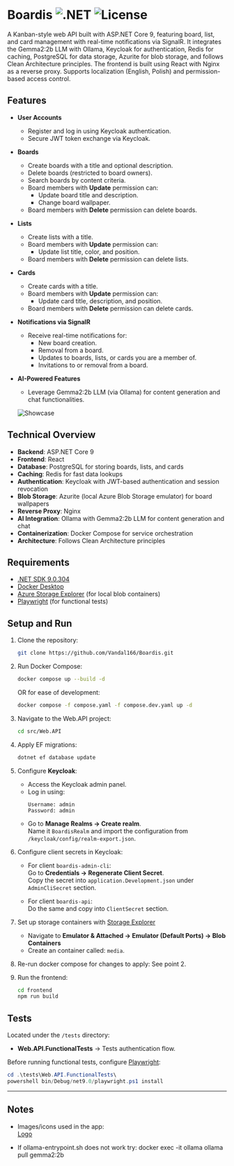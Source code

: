 # Boardis ![.NET](https://img.shields.io/badge/.NET-9.0-blue) ![License](https://img.shields.io/badge/license-MIT-green)

A Kanban-style web API built with ASP.NET Core 9, featuring board, list, and card management with real-time notifications via SignalR. It integrates the Gemma2:2b LLM with Ollama, Keycloak for authentication, Redis for caching, PostgreSQL for data storage, Azurite for blob storage, and follows Clean Architecture principles. The frontend is built using React with Nginx as a reverse proxy. Supports localization (English, Polish) and permission-based access control.

## Features

- **User Accounts**
  - Register and log in using Keycloak authentication.
  - Secure JWT token exchange via Keycloak.

- **Boards**
  - Create boards with a title and optional description.
  - Delete boards (restricted to board owners).
  - Search boards by content criteria.
  - Board members with **Update** permission can:
    - Update board title and description.
    - Change board wallpaper.
  - Board members with **Delete** permission can delete boards.

- **Lists**
  - Create lists with a title.
  - Board members with **Update** permission can:
    - Update list title, color, and position.
  - Board members with **Delete** permission can delete lists.

- **Cards**
  - Create cards with a title.
  - Board members with **Update** permission can:
    - Update card title, description, and position.
  - Board members with **Delete** permission can delete cards.

- **Notifications via SignalR**
  - Receive real-time notifications for:
    - New board creation.
    - Removal from a board.
    - Updates to boards, lists, or cards you are a member of.
    - Invitations to or removal from a board.

- **AI-Powered Features**
  - Leverage Gemma2:2b LLM (via Ollama) for content generation and chat functionalities.


  ![Showcase](Showcase.gif)

## Technical Overview

- **Backend**: ASP.NET Core 9
- **Frontend**: React
- **Database**: PostgreSQL for storing boards, lists, and cards
- **Caching**: Redis for fast data lookups
- **Authentication**: Keycloak with JWT-based authentication and session revocation
- **Blob Storage**: Azurite (local Azure Blob Storage emulator) for board wallpapers
- **Reverse Proxy**: Nginx
- **AI Integration**: Ollama with Gemma2:2b LLM for content generation and chat
- **Containerization**: Docker Compose for service orchestration
- **Architecture**: Follows Clean Architecture principles

## Requirements

- [.NET SDK 9.0.304](https://dotnet.microsoft.com/)
- [Docker Desktop](https://www.docker.com/products/docker-desktop/)
- [Azure Storage Explorer](https://azure.microsoft.com/en-us/products/storage/storage-explorer/) (for local blob containers)
- [Playwright](https://playwright.dev/dotnet/) (for functional tests)


## Setup and Run

1. Clone the repository:
   ```bash
   git clone https://github.com/Vandal166/Boardis.git
   ```

2. Run Docker Compose:
   ```bash
   docker compose up --build -d
   ```
   OR for ease of development:
   ```bash
   docker compose -f compose.yaml -f compose.dev.yaml up -d
   ```

3. Navigate to the Web.API project:
   ```bash
   cd src/Web.API
   ```

4. Apply EF migrations:
   ```bash
   dotnet ef database update
   ```

5. Configure **Keycloak**:

   - Access the Keycloak admin panel.  
   - Log in using:
     ```
     Username: admin
     Password: admin
     ```
   - Go to **Manage Realms → Create realm**.  
     Name it `BoardisRealm` and import the configuration from `/keycloak/config/realm-export.json`.

6. Configure client secrets in Keycloak:

   - For client `boardis-admin-cli`:  
     Go to **Credentials → Regenerate Client Secret**.  
     Copy the secret into `application.Development.json` under `AdminCliSecret` section.

   - For client `boardis-api`:  
     Do the same and copy into `ClientSecret` section.

7. Set up storage containers with [Storage Explorer](https://azure.microsoft.com/en-us/products/storage/storage-explorer)

   - Navigate to **Emulator & Attached → Emulator (Default Ports) → Blob Containers**
   - Create an container called: `media`.

8. Re-run docker compose for changes to apply:
   See point 2.

9. Run the frontend:
   ```bash
   cd frontend
   npm run build
   ```


## Tests

Located under the `/tests` directory:

- **Web.API.FunctionalTests** → Tests authentication flow.

Before running functional tests, configure [Playwright](https://github.com/microsoft/playwright):

```powershell
cd .\tests\Web.API.FunctionalTests\
powershell bin/Debug/net9.0/playwright.ps1 install
```

---

## Notes

- Images/icons used in the app:  
  [Logo](https://www.flaticon.com/free-icons/to-do-list)

- If ollama-entrypoint.sh does not work try:
  docker exec -it ollama ollama pull gemma2:2b
